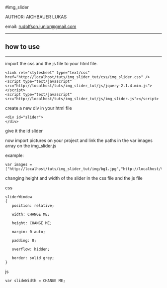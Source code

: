 #img_slider

AUTHOR: AICHBAUER LUKAS

email: rudolfson.junior@gmail.com

***

## how to use

***

import the css and the js file to your html file.

    <link rel="stylesheet" type="text/css" href="http://localhost/tuts/img_slider_tut/css/img_slider.css" />
    <script type="text/javascript" src="http://localhost/tuts/img_slider_tut/js/jquery-2.1.4.min.js"></script>
    <script type="text/javascript" src="http://localhost/tuts/img_slider_tut/js/img_slider.js"></script>

create a new div in your html file

    <div id="slider">
    </div>

give it the id slider

now import pictures on your project and link the paths in the var images array on the img_slider.js

example:

    var images = ["http://localhost/tuts/img_slider_tut/img/bg1.jpg","http://localhost/tuts/img_slider_tut/img/bg2.jpg]

changing height and width of the slider in the css file and the js file

css

    sliderWindow
    {
       position: relative;
       
       width: CHANGE ME;
       
       height: CHANGE ME;
       
       margin: 0 auto;
       
       padding: 0;
       
       overflow: hidden;
       
       border: solid grey;
    }
    
js

    var slideWidth = CHANGE ME;
